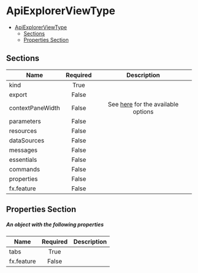 <a name="apiexplorerviewtype"></a>
# ApiExplorerViewType
* [ApiExplorerViewType](#apiexplorerviewtype)
    * [Sections](#apiexplorerviewtype-sections)
    * [Properties Section](#apiexplorerviewtype-properties-section)

<a name="apiexplorerviewtype-sections"></a>
## Sections
| Name | Required | Description
| ---|:--:|:--:|
|kind|True|
|export|False|
|contextPaneWidth|False|See [here](dx-enum-contextPaneWidth.md ) for the available options
|parameters|False|
|resources|False|
|dataSources|False|
|messages|False|
|essentials|False|
|commands|False|
|properties|False|
|fx.feature|False|
<a name="apiexplorerviewtype-properties-section"></a>
## Properties Section
<a name="apiexplorerviewtype-properties-section-an-object-with-the-following-properties"></a>
##### An object with the following properties
| Name | Required | Description
| ---|:--:|:--:|
|tabs|True|
|fx.feature|False|
